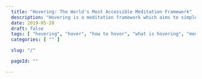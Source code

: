 ```yaml
---
  title: "Hovering: The World's Most Accessible Meditation Framework"
  description: "Hovering is a meditation framework which aims to simple to practice, easy to understand, as well as remain acessible to people of all ages."
  date: 2019-05-28
  draft: false
  tags: [ "hovering", "hover", "how to hover", "what is hovering", "meditation", "meditation technique", "porn addiction recovery", "neverfap deluxe", "neverfap" ]
  categories: [ "" ]

  slug: "/"

  pageId: ""

---
```



